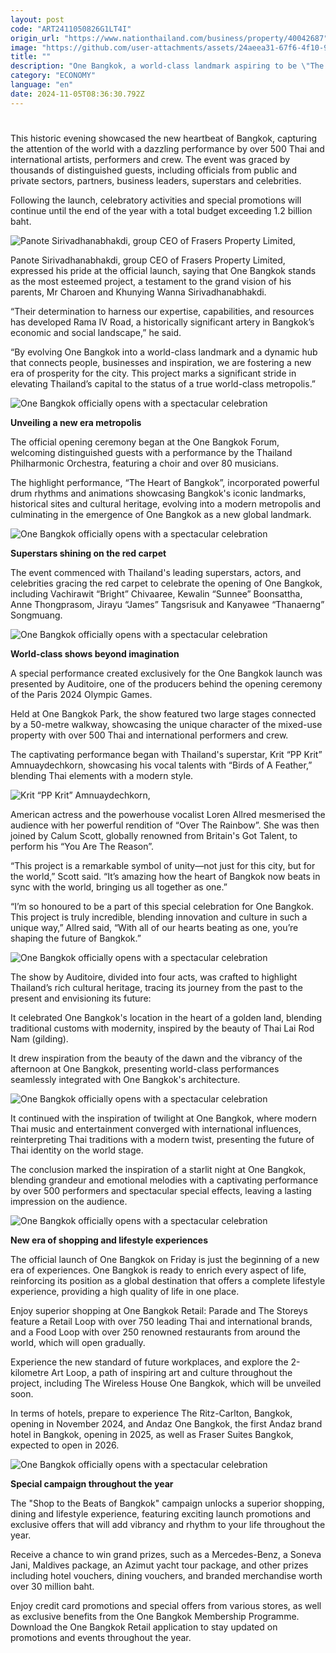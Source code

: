 ```yaml
---
layout: post
code: "ART2411050826G1LT4I"
origin_url: "https://www.nationthailand.com/business/property/40042687"
image: "https://github.com/user-attachments/assets/24aeea31-67f6-4f10-9898-c7f06bb61b22"
title: ""
description: "One Bangkok, a world-class landmark aspiring to be \"The Heart of Bangkok\", officially opened on Friday with a grand celebration themed \"Let Our Hearts Beat as One\"."
category: "ECONOMY"
language: "en"
date: 2024-11-05T08:36:30.792Z
---
```


# 









This historic evening showcased the new heartbeat of Bangkok, capturing the attention of the world with a dazzling performance by over 500 Thai and international artists, performers and crew. The event was graced by thousands of distinguished guests, including officials from public and private sectors, partners, business leaders, superstars and celebrities.

Following the launch, celebratory activities and special promotions will continue until the end of the year with a total budget exceeding 1.2 billion baht.

  ![Panote Sirivadhanabhakdi, group CEO of Frasers Property Limited,](https://github.com/user-attachments/assets/baa708c8-1183-478f-aeba-2035aac19f94)

Panote Sirivadhanabhakdi, group CEO of Frasers Property Limited, expressed his pride at the official launch, saying that One Bangkok stands as the most esteemed project, a testament to the grand vision of his parents, Mr Charoen and Khunying Wanna Sirivadhanabhakdi.

“Their determination to harness our expertise, capabilities, and resources has developed Rama IV Road, a historically significant artery in Bangkok’s economic and social landscape,” he said.

“By evolving One Bangkok into a world-class landmark and a dynamic hub that connects people, businesses and inspiration, we are fostering a new era of prosperity for the city. This project marks a significant stride in elevating Thailand’s capital to the status of a true world-class metropolis.”



  ![One Bangkok officially opens with a spectacular celebration](https://github.com/user-attachments/assets/2051fa28-22d1-4f24-a0fb-1758d458f6eb)

**Unveiling a new era metropolis**

The official opening ceremony began at the One Bangkok Forum, welcoming distinguished guests with a performance by the Thailand Philharmonic Orchestra, featuring a choir and over 80 musicians.

The highlight performance, “The Heart of Bangkok”, incorporated powerful drum rhythms and animations showcasing Bangkok's iconic landmarks, historical sites and cultural heritage, evolving into a modern metropolis and culminating in the emergence of One Bangkok as a new global landmark.

  ![One Bangkok officially opens with a spectacular celebration](https://github.com/user-attachments/assets/b52eea94-8fb5-4a29-8c01-a9a409e0c44b)

**Superstars shining on the red carpet**

The event commenced with Thailand's leading superstars, actors, and celebrities gracing the red carpet to celebrate the opening of One Bangkok, including Vachirawit “Bright” Chivaaree, Kewalin “Sunnee” Boonsattha, Anne Thongprasom, Jirayu “James” Tangsrisuk and Kanyawee “Thanaerng” Songmuang.

  ![One Bangkok officially opens with a spectacular celebration](https://github.com/user-attachments/assets/8f044a3f-fc78-4dba-b5e1-33bffebcc68f)

**World-class shows beyond imagination**

A special performance created exclusively for the One Bangkok launch was presented by Auditoire, one of the producers behind the opening ceremony of the Paris 2024 Olympic Games.

Held at One Bangkok Park, the show featured two large stages connected by a 50-metre walkway, showcasing the unique character of the mixed-use property with over 500 Thai and international performers and crew.

The captivating performance began with Thailand's superstar, Krit “PP Krit” Amnuaydechkorn, showcasing his vocal talents with “Birds of A Feather,” blending Thai elements with a modern style.

  ![Krit “PP Krit” Amnuaydechkorn,](https://media.nationthailand.com/uploads/images/contents/w1024/2024/10/F8wAq6bnv0Riv13kfFTF.webp?x-image-process=style/lg-webp)

American actress and the powerhouse vocalist Loren Allred mesmerised the audience with her powerful rendition of “Over The Rainbow”. She was then joined by Calum Scott, globally renowned from Britain's Got Talent, to perform his “You Are The Reason”.

“This project is a remarkable symbol of unity—not just for this city, but for the world,” Scott said. “It’s amazing how the heart of Bangkok now beats in sync with the world, bringing us all together as one.”

“I’m so honoured to be a part of this special celebration for One Bangkok. This project is truly incredible, blending innovation and culture in such a unique way,” Allred said, “With all of our hearts beating as one, you’re shaping the future of Bangkok.”

  ![One Bangkok officially opens with a spectacular celebration](https://github.com/user-attachments/assets/33033a92-9935-40d8-81b6-33ff0589b1ce)

The show by Auditoire, divided into four acts, was crafted to highlight Thailand’s rich cultural heritage, tracing its journey from the past to the present and envisioning its future:

It celebrated One Bangkok's location in the heart of a golden land, blending traditional customs with modernity, inspired by the beauty of Thai Lai Rod Nam (gilding).

It drew inspiration from the beauty of the dawn and the vibrancy of the afternoon at One Bangkok, presenting world-class performances seamlessly integrated with One Bangkok's architecture.

  ![One Bangkok officially opens with a spectacular celebration](https://media.nationthailand.com/uploads/images/contents/w1024/2024/10/V6LEF9WK4T7Gar82NOU8.webp?x-image-process=style/lg-webp)

It continued with the inspiration of twilight at One Bangkok, where modern Thai music and entertainment converged with international influences, reinterpreting Thai traditions with a modern twist, presenting the future of Thai identity on the world stage.

The conclusion marked the inspiration of a starlit night at One Bangkok, blending grandeur and emotional melodies with a captivating performance by over 500 performers and spectacular special effects, leaving a lasting impression on the audience.

  ![One Bangkok officially opens with a spectacular celebration](https://github.com/user-attachments/assets/5950e472-28aa-4160-b6ca-2c6d0f4c4796)

**New era of shopping and lifestyle experiences**

The official launch of One Bangkok on Friday is just the beginning of a new era of experiences. One Bangkok is ready to enrich every aspect of life, reinforcing its position as a global destination that offers a complete lifestyle experience, providing a high quality of life in one place.

Enjoy superior shopping at One Bangkok Retail: Parade and The Storeys feature a Retail Loop with over 750 leading Thai and international brands, and a Food Loop with over 250 renowned restaurants from around the world, which will open gradually.

Experience the new standard of future workplaces, and explore the 2-kilometre Art Loop, a path of inspiring art and culture throughout the project, including The Wireless House One Bangkok, which will be unveiled soon.

In terms of hotels, prepare to experience The Ritz-Carlton, Bangkok, opening in November 2024, and Andaz One Bangkok, the first Andaz brand hotel in Bangkok, opening in 2025, as well as Fraser Suites Bangkok, expected to open in 2026.

  ![One Bangkok officially opens with a spectacular celebration](https://github.com/user-attachments/assets/70efc1b1-8a7f-4e85-9289-272af49476bd)

**Special campaign throughout the year**

The "Shop to the Beats of Bangkok" campaign unlocks a superior shopping, dining and lifestyle experience, featuring exciting launch promotions and exclusive offers that will add vibrancy and rhythm to your life throughout the year.

Receive a chance to win grand prizes, such as a Mercedes-Benz, a Soneva Jani, Maldives package, an Azimut yacht tour package, and other prizes including hotel vouchers, dining vouchers, and branded merchandise worth over 30 million baht.

Enjoy credit card promotions and special offers from various stores, as well as exclusive benefits from the One Bangkok Membership Programme. Download the One Bangkok Retail application to stay updated on promotions and events throughout the year.



